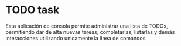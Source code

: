 # TODO task
Esta aplicación de consola permite administrar una lista de TODOs, permitiendo dar de alta nuevas tareas, completarlas, listarlas y demás interacciones utilizando unicamente la linea de comandos.